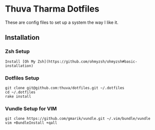 # Thuva Tharma Dotfiles

These are config files to set up a system the way I like it.

## Installation

### Zsh Setup

    Install [Oh My Zsh](https://github.com/ohmyzsh/ohmyzsh#basic-installation)

### Dotfiles Setup

    git clone git@github.com:thuva/dotfiles.git ~/.dotfiles
    cd ~/.dotfiles
    rake install

### Vundle Setup for VIM

    git clone https://github.com/gmarik/vundle.git ~/.vim/bundle/vundle
    vim +BundleInstall +qall
